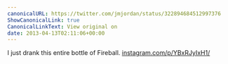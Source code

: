 ```yaml
---
canonicalURL: https://twitter.com/jmjordan/status/322894684512997376
ShowCanonicalLink: true
CanonicalLinkText: View original on
date: 2013-04-13T02:11:06+00:00
---
```

I just drank this entire bottle of Fireball. [instagram.com/p/YBxRJyIxH1/](http://instagram.com/p/YBxRJyIxH1/)